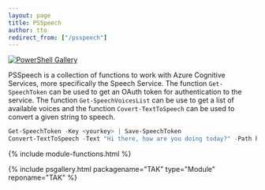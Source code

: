 ```yaml
---
layout: page
title: PSSpeech
author: tto
redirect_from: ["/psspeech"]
---
```


[![PowerShell Gallery](https://img.shields.io/powershellgallery/dt/psspeech.svg)](https://www.powershellgallery.com/packages/psspeech)

PSSpeech is a collection of functions to work with Azure Cognitive Services, more specifically the Speech Service. <!-- more --> The function  `Get-SpeechToken` can be used to get an OAuth token for authentication to the service. The function `Get-SpeechVoicesList` can be use to get a list of available voices and the function `Covert-TextToSpeech` can be used to convert a given string to speech.

```powershell
Get-SpeechToken -Key <yourkey> | Save-SpeechToken
Convert-TextToSpeech -Text "Hi there, how are you doing today?" -Path hithere.mp3
```

{% include module-functions.html %}

{% include psgallery.html packagename="TAK" type="Module" reponame="TAK" %}
